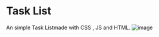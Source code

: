 # Task List
An simple Task Listmade with CSS , JS and HTML.
![image](https://user-images.githubusercontent.com/100159036/183139813-fa68864c-1695-4524-865a-4352a8dcaec6.png)

